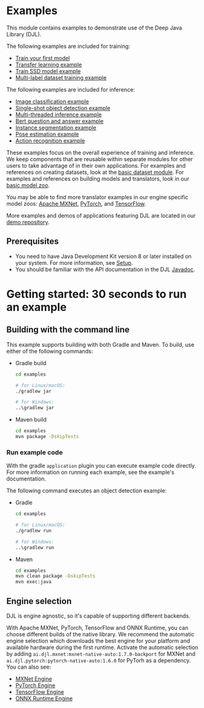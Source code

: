 # Examples

This module contains examples to demonstrate use of the Deep Java Library (DJL).

The following examples are included for training:

- [Train your first model](docs/train_mnist_mlp.md)
- [Transfer learning example](docs/train_cifar10_resnet.md)
- [Train SSD model example](docs/train_pikachu_ssd.md)
- [Multi-label dataset training example](docs/train_captcha.md)


The following examples are included for inference:

- [Image classification example](docs/image_classification.md)
- [Single-shot object detection example](docs/object_detection.md)
- [Multi-threaded inference example](docs/multithread_inference.md)
- [Bert question and answer example](docs/BERT_question_and_answer.md)
- [Instance segmentation example](docs/instance_segmentation.md)
- [Pose estimation example](docs/pose_estimation.md)
- [Action recognition example](docs/action_recognition.md)

These examples focus on the overall experience of training and inference. We keep components
that are reusable within separate modules for other users to take advantage of in their own
applications. For examples and references on creating datasets, look at the
[basic dataset module](https://github.com/awslabs/djl/tree/master/basicdataset).
For examples and references on building models and translators, look in our
[basic model zoo](https://github.com/awslabs/djl/tree/master/model-zoo).

You may be able to find more translator examples in our engine specific model zoos:
[Apache MXNet](https://github.com/awslabs/djl/tree/master/mxnet/mxnet-model-zoo),
[PyTorch](https://github.com/awslabs/djl/tree/master/pytorch/pytorch-model-zoo),
and [TensorFlow](https://github.com/awslabs/djl/tree/master/tensorflow/tensorflow-model-zoo).

More examples and demos of applications featuring DJL are located in our [demo repository](https://github.com/aws-samples/djl-demo).

## Prerequisites

* You need to have Java Development Kit version 8 or later installed on your system. For more information, see [Setup](../docs/development/setup.md).
* You should be familiar with the API documentation in the DJL [Javadoc](https://javadoc.io/doc/ai.djl/api/latest/index.html).


# Getting started: 30 seconds to run an example

## Building with the command line

This example supports building with both Gradle and Maven. To build, use either of the following commands:

* Gradle build

    ```sh
    cd examples

    # for Linux/macOS:
    ./gradlew jar

    # for Windows:
    ..\gradlew jar
    ```

* Maven build

    ```sh
    cd examples
    mvn package -DskipTests
    ```

### Run example code
With the gradle `application` plugin you can execute example code directly.
For more information on running each example, see the example's documentation.

The following command executes an object detection example:

* Gradle

    ```sh
    cd examples

    # for Linux/macOS:
    ./gradlew run

    # for Windows:
    ..\gradlew run
    ```

* Maven

    ```sh
    cd examples
    mvn clean package -DskipTests
    mvn exec:java
    ```

## Engine selection

DJL is engine agnostic, so it's capable of supporting different backends.

With Apache MXNet, PyTorch, TensorFlow and ONNX Runtime, you can choose different builds of the native library.
We recommend the automatic engine selection which downloads the best engine for your platform and available hardware during the first runtime.
Activate the automatic selection by adding `ai.djl.mxnet:mxnet-native-auto:1.7.0-backport` for MXNet and `ai.djl.pytorch:pytorch-native-auto:1.6.0` for PyTorh as a dependency.
You can also see:

- [MXNet Engine](../mxnet/mxnet-engine/README.md)
- [PyTorch Engine](../pytorch/pytorch-engine/README.md)
- [TensorFlow Engine](../tensorflow/tensorflow-engine/README.md)
- [ONNX Runtime Engine](../onnxruntime/onnxruntime-engine/README.md)

